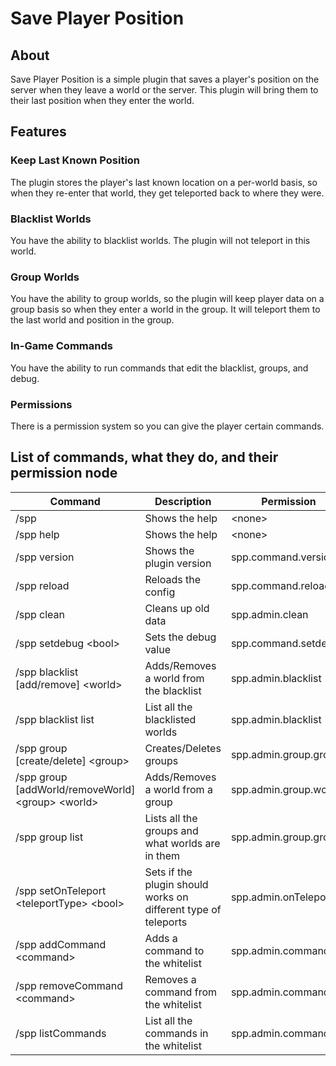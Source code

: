# Save Player Position
## About
Save Player Position is a simple plugin that saves a player's position on the server when they leave a world or the server. This plugin will bring them to their last position when they enter the world.
## Features
### Keep Last Known Position
The plugin stores the player's last known location on a per-world basis, so when they re-enter that world, they get teleported back to where they were.
### Blacklist Worlds
You have the ability to blacklist worlds. The plugin will not teleport in this world.
### Group Worlds
You have the ability to group worlds, so the plugin will keep player data on a group basis so when they enter a world in the group. It will teleport them to the last world and position in the group.
### In-Game Commands
You have the ability to run commands that edit the blacklist, groups, and debug.
### Permissions
There is a permission system so you can give the player certain commands.
## List of commands, what they do, and their permission node
| Command                                               | Description                                                    | Permission             |
|-------------------------------------------------------|----------------------------------------------------------------|------------------------|
| /spp                                                  | Shows the help                                                 | \<none\>               |
| /spp help                                             | Shows the help                                                 | \<none\>               |
| /spp version                                          | Shows the plugin version                                       | spp.command.version    |
| /spp reload                                           | Reloads the config                                             | spp.command.reload     |
| /spp clean                                            | Cleans up old data                                             | spp.admin.clean        |
| /spp setdebug \<bool\>                                | Sets the debug value                                           | spp.command.setdebug   |
| /spp blacklist [add/remove] \<world\>                 | Adds/Removes a world from the blacklist                        | spp.admin.blacklist    |
| /spp blacklist list                                   | List all the blacklisted worlds                                | spp.admin.blacklist    |
| /spp group [create/delete] \<group\>                  | Creates/Deletes groups                                         | spp.admin.group.groups |
| /spp group [addWorld/removeWorld] \<group\> \<world\> | Adds/Removes a world from a group                              | spp.admin.group.worlds |
| /spp group list                                       | Lists all the groups and what worlds are in them               | spp.admin.group.groups |
| /spp setOnTeleport \<teleportType\> \<bool\>          | Sets if the plugin should works on different type of teleports | spp.admin.onTeleport   |
| /spp addCommand \<command\>                           | Adds a command to the whitelist                                | spp.admin.commands     |
| /spp removeCommand \<command\>                        | Removes a command from the whitelist                           | spp.admin.commands     |
| /spp listCommands                                     | List all the commands in the whitelist                         | spp.admin.commands     |